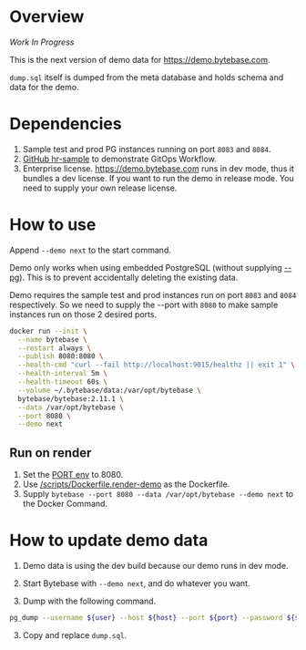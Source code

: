 # Overview

_Work In Progress_

This is the next version of demo data for https://demo.bytebase.com.

`dump.sql` itself is dumped from the meta database and holds schema and data for the demo.

# Dependencies

1. Sample test and prod PG instances running on port `8083` and `8084`.
1. [GitHub hr-sample](https://github.com/s-bytebase/hr-sample) to demonstrate GitOps Workflow.
1. Enterprise license. https://demo.bytebase.com runs in dev mode, thus it bundles a dev license. If
   you want to run the demo in release mode. You need to supply your own release license.

# How to use

Append `--demo next` to the start command.

Demo only works when using embedded PostgreSQL (without supplying [--pg](https://www.bytebase.com/docs/reference/command-line/#pg-string)). This is to prevent accidentally deleting the existing data.

Demo requires the sample test and prod instances run on port `8083` and `8084` respectively. So we need to
supply the --port with `8080` to make sample instances run on those 2 desired ports.

```bash
docker run --init \
  --name bytebase \
  --restart always \
  --publish 8080:8080 \
  --health-cmd "curl --fail http://localhost:9015/healthz || exit 1" \
  --health-interval 5m \
  --health-timeout 60s \
  --volume ~/.bytebase/data:/var/opt/bytebase \
  bytebase/bytebase:2.11.1 \
  --data /var/opt/bytebase \
  --port 8080 \
  --demo next
```

## Run on render

1. Set the [PORT env](https://render.com/docs/environment-variables#all-services-1) to 8080.
1. Use [/scripts/Dockerfile.render-demo](https://github.com/bytebase/bytebase/blob/main/scripts/Dockerfile.render-demo) as the Dockerfile.
1. Supply `bytebase --port 8080 --data /var/opt/bytebase --demo next` to the Docker Command.

# How to update demo data

1. Demo data is using the dev build because our demo runs in dev mode.

1. Start Bytebase with `--demo next`, and do whatever you want.

1. Dump with the following command.

```bash
pg_dump --username ${user} --host ${host} --port ${port} --password ${secret} --disable-triggers --column-inserts --on-conflict-do-nothing ${dbname} > /tmp/dump.sql
```

3. Copy and replace `dump.sql`.
